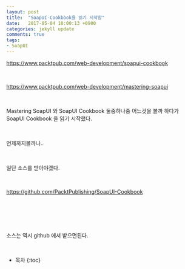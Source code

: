 ```yaml
---
layout: post
title:  "SoapUI-Cookbook을 읽기 시작함"
date:   2017-05-04 10:00:13 +0900
categories: jekyll update
comments: true
tags:
- SoapUI
---
```



https://www.packtpub.com/web-development/soapui-cookbook

<br>

https://www.packtpub.com/web-development/mastering-soapui

<br>


Mastering SoapUI 와 SoapUI Cookbook 둘중하나중 어느것을 볼까 하다가 SoapUI Cookbook 을 읽기 시작했다.

<br>


언제까지볼까나.. 

<br>


일단 소스를 받아야겠다. 

<br>


https://github.com/PacktPublishing/SoapUI-Cookbook 

<br>
 <br> <br> <br>

소스는 역시 github 에서 받으면된다.

<br>

* 목차
{:toc}